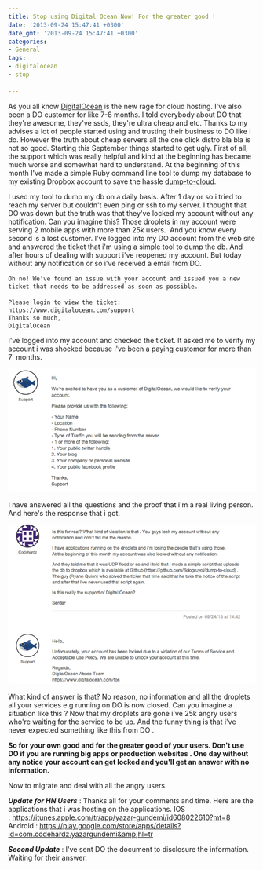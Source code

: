 ```yaml
---
title: Stop using Digital Ocean Now! For the greater good !
date: '2013-09-24 15:47:41 +0300'
date_gmt: '2013-09-24 15:47:41 +0300'
categories:
- General
tags:
- digitalocean
- stop

---
```

As you all know [DigitalOcean](https://www.digitalocean.com/) is the new rage for cloud hosting. I've also been a DO customer for like 7-8 months. I told everybody about DO that they're awesome, they've ssds, they're ultra cheap and etc. Thanks to my advises a lot of people started using and trusting their business to DO like i do.
However the truth about cheap servers all the one click distro bla bla is not so good. Starting this September things started to get ugly. First of all, the support which was really helpful and kind at the beginning has became much worse and somewhat hard to understand.
At the beginning of this month I've made a simple Ruby command line tool to dump my database to my existing Dropbox account to save the hassle [dump-to-cloud](https://github.com/Sdogruyol/dump-to-cloud).

I used my tool to dump my db on a daily basis. After 1 day or so i tried to reach my server but couldn't even ping or ssh to my server. I thought that DO was down but the truth was that they've locked my account without any notification. Can you imagine this? Those droplets in my account were serving 2 mobile apps with more than 25k users.  And you know every second is a lost customer. I've logged into my DO account from the web site and answered the ticket that i'm using a simple tool to dump the db. And after hours of dealing with support i've reopened my account.
But today without any notification or so i've received a email from DO.

    Oh no! We've found an issue with your account and issued you a new ticket that needs to be addressed as soon as possible.

    Please login to view the ticket:
    https://www.digitalocean.com/support
    Thanks so much,
    DigitalOcean

I've logged into my account and checked the ticket. It asked me to verify my account i was shocked because i've been a paying customer for more than 7  months.

![DigitalOcean Verifiy 1](/images/do_verify.png)

I have answered all the questions and the proof that i'm a real living person.
And here's the response that i got.

![DigitalOcean Verifiy 2](/images/do_verify_2.png)

What kind of answer is that? No reason, no information and all the droplets all your services e.g running on DO is now closed. Can you imagine a situation like this ? Now that my droplets are gone i've 25k angry users who're waiting for the service to be up. And the funny thing is that i've never expected something like this from DO .

<strong>So for your own good and for the greater good of your users. Don't use DO if you are running big apps or production websites . One day without any notice your account can get locked and you'll get an answer with no information. </strong>

Now to migrate and deal with all the angry users.

***Update for HN Users*** : Thanks all for your comments and time. Here are the applications that i was hosting on the applications.
IOS : https://itunes.apple.com/tr/app/yazar-gundemi/id608022610?mt=8
Android : https://play.google.com/store/apps/details?id=com.codehardz.yazargundemi&amp;hl=tr

***Second Update*** : I've sent DO the document to disclosure the information. Waiting for their answer.
